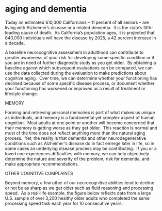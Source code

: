 # aging and dementia

Today an estimated 610,000 Californians – 11 percent of all seniors – are living with Alzheimer’s disease or a related dementia.  It is the state’s fifth-leading cause of death.  As California’s population ages, it is projected that 840,000 individuals will have the disease by 2025, a 42 percent increase in a decade.

A baseline neurocognitive assessment in adulthood can contribute to greater awareness of your risk for developing some specific condition or if you are in need of further diagnostic study as you get older.  By obtaining a baseline against which subsequent evaluations can be compared, we can use the data collected during the evaluation to make predictions about cognitive aging.  Over time, we can determine whether your functioning has declined because of some specific disease process, or document whether your functioning has worsened or improved as a result of treatment or lifestyle change.

MEMORY

Forming and retrieving personal memories is part of what makes us unique as individuals, and memory is a fundamental yet complex aspect of human cognition.  Most adults at one point or another will become concerned that their memory is getting worse as they get older.  This reaction is normal and most of the time does not reflect anything more than the natural aging process.  Yet, the reality is that dementia and other neurodegenerative conditions such as Alzheimer's disease do in fact emerge later in life, so in some cases an underlying disease process may be contributing.  If you or a loved one experiences difficulties with memory, we can help objectively determine the nature and severity of the problem, risk for dementia, and make appropriate recommendations.

OTHER COGNITIVE COMPLAINTS

Beyond memory, a few other of our neurocognitive abilities tend to decline or not be as sharp as we get older such as fluid reasoning and processing speed.  As a real-life example, the figure below reflects data from a large U.S. sample of over 3,200 healthy older adults who completed the same processing speed task each year for 10 consecutive years.